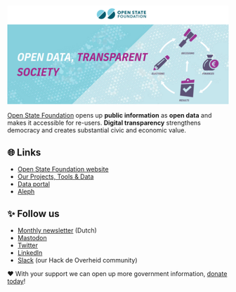 [![Open State Foundation banner](/profile/OSF-GitHub-banner.png)](https://openstate.eu)

[Open State Foundation](https://openstate.eu/) opens up **public information** as **open data** and makes it accessible for re-users. **Digital transparency** strengthens democracy and creates substantial civic and economic value.

## 🌐 Links
- [Open State Foundation website](https://openstate.eu/)
- [Our Projects, Tools & Data](https://openstate.eu/en/projects-tools-data/)
- [Data portal](https://data.openstate.eu/)
- [Aleph](https://aleph.openstate.eu/)

## ✨ Follow us
- [Monthly newsletter](https://openstate.eu/en/newsletter/) (Dutch)
- [Mastodon](https://mastodon.nl/@openstate)
- [Twitter](https://twitter.com/OpenStateEU)
- [LinkedIn](https://www.linkedin.com/company/open-state-foundation/)
- [Slack](https://slack.hackdeoverheid.nl/) (our Hack de Overheid community)

❤️ With your support we can open up more government information, [donate today](https://openstate.eu/en/donate/)!
